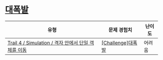# [대폭발](https://www.codetree.ai/trails/complete/curated-cards/challenge-big-explosion)

|유형|문제 경험치|난이도|
|---|---|---|
|[Trail 4 / Simulation / 격자 안에서 단일 객체를 이동](https://www.codetree.ai/trail-info/intermediate-low/)|[[Challenge]대폭발](https://www.codetree.ai/trails/complete/curated-cards/challenge-big-explosion/)|어려움|

